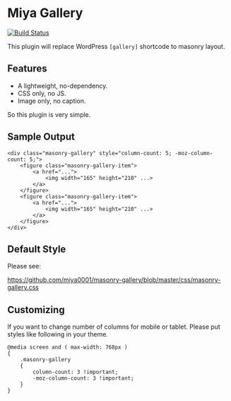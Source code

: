 # Miya Gallery

[![Build Status](https://travis-ci.org/miya0001/miya-gallery.svg?branch=master)](https://travis-ci.org/miya0001/miya-gallery)

This plugin will replace WordPress `[gallery]` shortcode to masonry layout.

## Features

* A lightweight, no-dependency.
* CSS only, no JS.
* Image only, no caption.

So this plugin is very simple.

## Sample Output

```
<div class="masonry-gallery" style="column-count: 5; -moz-column-count: 5;">
	<figure class="masonry-gallery-item">
		<a href="...">
			<img width="165" height="210" ...>
		</a>
	</figure>
	<figure class="masonry-gallery-item">
		<a href="...">
			<img width="165" height="210" ...>
		</a>
	</figure>
</div>
```

## Default Style

Please see:

https://github.com/miya0001/masonry-gallery/blob/master/css/masonry-gallery.css

## Customizing

If you want to change number of columns for mobile or tablet. Please put styles like following in your theme.

```
@media screen and ( max-width: 768px )
{
	.masonry-gallery
	{
		column-count: 3 !important;
		-moz-column-count: 3 !important;
	}
}
```
